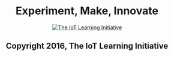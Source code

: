 <center><h1><b>Experiment, Make, Innovate</b></h1></center>


<center><a href="http://creativecommons.org/licenses/by-sa/3.0/">
  <img src="http://mirrors.creativecommons.org/presskit/logos/cc.logo.large.png" alt="The IoT Learning Initiative">
</a></center>

<center><h2>Copyright 2016, The IoT Learning Initiative</h2></center>

